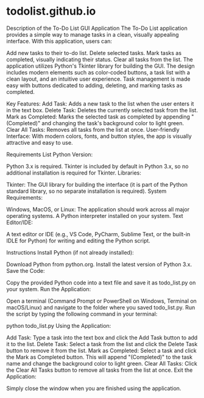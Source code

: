 # todolist.github.io

Description of the To-Do List GUI Application
The To-Do List application provides a simple way to manage tasks in a clean, visually appealing interface. With this application, users can:

Add new tasks to their to-do list.
Delete selected tasks.
Mark tasks as completed, visually indicating their status.
Clear all tasks from the list.
The application utilizes Python's Tkinter library for building the GUI. The design includes modern elements such as color-coded buttons, a task list with a clean layout, and an intuitive user experience. Task management is made easy with buttons dedicated to adding, deleting, and marking tasks as completed.

Key Features:
Add Task: Adds a new task to the list when the user enters it in the text box.
Delete Task: Deletes the currently selected task from the list.
Mark as Completed: Marks the selected task as completed by appending "(Completed)" and changing the task's background color to light green.
Clear All Tasks: Removes all tasks from the list at once.
User-friendly Interface: With modern colors, fonts, and button styles, the app is visually attractive and easy to use.


Requirements List
Python Version:

Python 3.x is required.
Tkinter is included by default in Python 3.x, so no additional installation is required for Tkinter.
Libraries:

Tkinter: The GUI library for building the interface (it is part of the Python standard library, so no separate installation is required).
System Requirements:

Windows, MacOS, or Linux: The application should work across all major operating systems.
A Python interpreter installed on your system.
Text Editor/IDE:

A text editor or IDE (e.g., VS Code, PyCharm, Sublime Text, or the built-in IDLE for Python) for writing and editing the Python script.

Instructions
Install Python (if not already installed):

Download Python from python.org.
Install the latest version of Python 3.x.
Save the Code:

Copy the provided Python code into a text file and save it as todo_list.py on your system.
Run the Application:

Open a terminal (Command Prompt or PowerShell on Windows, Terminal on macOS/Linux) and navigate to the folder where you saved todo_list.py.
Run the script by typing the following command in your terminal:

python todo_list.py
Using the Application:

Add Task: Type a task into the text box and click the Add Task button to add it to the list.
Delete Task: Select a task from the list and click the Delete Task button to remove it from the list.
Mark as Completed: Select a task and click the Mark as Completed button. This will append "(Completed)" to the task name and change the background color to light green.
Clear All Tasks: Click the Clear All Tasks button to remove all tasks from the list at once.
Exit the Application:

Simply close the window when you are finished using the application.
